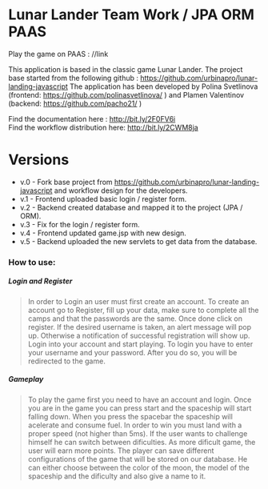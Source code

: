 # Lunar Lander Team Work / JPA ORM PAAS

Play the game on PAAS : //link

This application is based in the classic game Lunar Lander. The project base started from the following github : https://github.com/urbinapro/lunar-landing-javascript 
The application has been developed by Polina Svetlinova (frontend: https://github.com/polinasvetlinova/ ) and Plamen Valentinov (backend: https://github.com/pacho21/ )

Find the documentation here : http://bit.ly/2F0FV6i  
Find the workflow distribution here: http://bit.ly/2CWM8ja

# Versions

-  v.0 - Fork base project from https://github.com/urbinapro/lunar-landing-javascript and workflow design for the developers.
- v.1 - Frontend uploaded basic login / register form.
- v.2 - Backend created database and mapped it to the project (JPA / ORM).
- v.3 - Fix for the login / register form. 
- v.4 - Frontend updated game.jsp with new design.
- v.5 - Backend uploaded the new servlets to get data from the database.


### How to use:
##### Login and Register
>In order to Login an user must first create an account. To create an account go to Register, fill up your data, make sure to complete all the camps and that the passwords are the same.
Once done click on register. If the desired username is taken, an alert message will pop up. Otherwise a notification of successful registration will show up.
Login into your account and start playing. To login you have to enter your username and your password. After you do so, you will be redirected to the game.

##### Gameplay
>To play the game first you need to have an account and login. 
Once you are in the game you can press start and the spaceship will start falling down. When you press the spacebar the spaceship will acelerate and consume fuel. In order to win you must land with a proper speed (not higher than 5ms). If the user wants to challenge himself he can switch between dificulties. As more dificult game, the user will earn more points.
The player can save different configurations of the game that will be stored on our database. He can either choose between the color of the moon, the model of the spaceship and the dificulty and also give a name to it.
